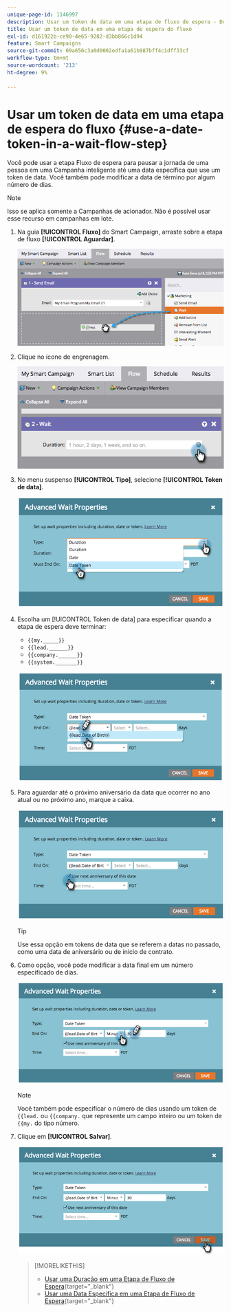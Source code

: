 ```yaml
---
unique-page-id: 1146997
description: Usar um token de data em uma etapa de fluxo de espera - Documentação do Marketo - Documentação do produto
title: Usar um token de data em uma etapa de espera do fluxo
exl-id: d161922b-ce90-4e65-9282-d3bb866c1d94
feature: Smart Campaigns
source-git-commit: 09a656c3a0d0002edfa1a61b987bff4c1dff33cf
workflow-type: tm+mt
source-wordcount: '213'
ht-degree: 9%

---
```


# Usar um token de data em uma etapa de espera do fluxo {#use-a-date-token-in-a-wait-flow-step}

Você pode usar a etapa Fluxo de espera para pausar a jornada de uma pessoa em uma Campanha inteligente até uma data específica que use um token de data. Você também pode modificar a data de término por algum número de dias.

>[!NOTE]
>
>Isso se aplica somente a Campanhas de acionador. Não é possível usar esse recurso em campanhas em lote.

1. Na guia **[!UICONTROL Fluxo]** do Smart Campaign, arraste sobre a etapa de fluxo **[!UICONTROL Aguardar]**.

   ![](assets/use-a-date-token-in-a-wait-flow-step-1.png)

1. Clique no ícone de engrenagem.

   ![](assets/use-a-date-token-in-a-wait-flow-step-2.png)

1. No menu suspenso **[!UICONTROL Tipo]**, selecione **[!UICONTROL Token de data]**.

   ![](assets/use-a-date-token-in-a-wait-flow-step-3.png)

1. Escolha um [!UICONTROL Token de data] para especificar quando a etapa de espera deve terminar:

   * `{{my._____}}`
   * `{{lead.______}}`
   * `{{company.______}}`
   * `{{system._______}}`

   ![](assets/use-a-date-token-in-a-wait-flow-step-4.png)

1. Para aguardar até o próximo aniversário da data que ocorrer no ano atual ou no próximo ano, marque a caixa.

   ![](assets/use-a-date-token-in-a-wait-flow-step-5.png)

   >[!TIP]
   >
   >Use essa opção em tokens de data que se referem a datas no passado, como uma data de aniversário ou de início de contrato.

1. Como opção, você pode modificar a data final em um número especificado de dias.

   ![](assets/use-a-date-token-in-a-wait-flow-step-6.png)

   >[!NOTE]
   >
   >Você também pode especificar o número de dias usando um token de `{{lead.` ou `{{company.` que represente um campo inteiro ou um token de `{{my.` do tipo número.

1. Clique em **[!UICONTROL Salvar]**.

   ![](assets/use-a-date-token-in-a-wait-flow-step-7.png)

   >[!MORELIKETHIS]
   >
   >* [Usar uma Duração em uma Etapa de Fluxo de Espera](/help/marketo/product-docs/core-marketo-concepts/smart-campaigns/flow-actions/wait/use-a-duration-in-a-wait-flow-step.md){target="_blank"}
   >* [Usar uma Data Específica em uma Etapa de Fluxo de Espera](/help/marketo/product-docs/core-marketo-concepts/smart-campaigns/flow-actions/wait/use-a-specific-date-in-a-wait-flow-step.md){target="_blank"}
